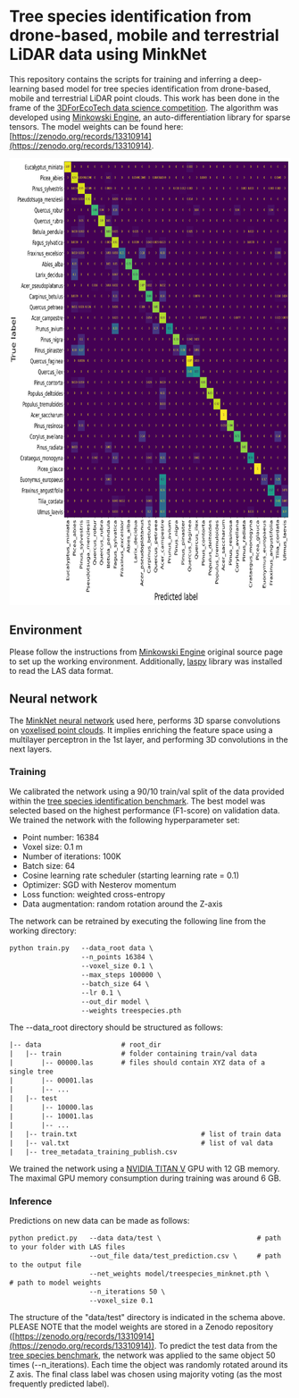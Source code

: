 # Tree species identification from drone-based, mobile and terrestrial LiDAR data using MinkNet

This repository contains the scripts for training and inferring a deep-learning 
based model for tree species identification from drone-based, mobile and terrestrial LiDAR point clouds. This work has been done 
in the frame of the [3DForEcoTech data science competition](https://github.com/stefp/Tr3D_species).
The algorithm was developed using [Minkowski Engine](https://github.com/NVIDIA/MinkowskiEngine), 
an auto-differentiation library for sparse tensors. The model weights can be found here: 
[https://zenodo.org/records/13310914](https://zenodo.org/records/13310914). 

<p align="left"><img width="800" height="800" src="val_CM.png"></p>


## Environment

Please follow the instructions from 
[Minkowski Engine](https://github.com/NVIDIA/MinkowskiEngine) original source page to set up the working environment. 
Additionally, [laspy](https://laspy.readthedocs.io/en/latest/index.html) library 
was installed to read the LAS data format. 

## Neural network

The [MinkNet neural network](https://github.com/nrehush/minknet-tree-species/blob/main/minkowskifcnn.py) 
used here, performs 3D sparse convolutions on 
[voxelised point clouds](https://github.com/nrehush/minknet-tree-species/blob/main/tree_00069.png). It implies enriching 
the feature space using a multilayer perceptron in the 1st layer, 
and performing 3D convolutions in the next layers.

### Training

We calibrated the network using a 90/10 train/val split of the data provided 
within the [tree species identification benchmark](https://github.com/stefp/Tr3D_species). 
The best model was selected based on the highest performance (F1-score) on validation data. 
We trained the network with the following hyperparameter set:

- Point number: 16384
- Voxel size: 0.1 m
- Number of iterations: 100K
- Batch size: 64
- Cosine learning rate scheduler (starting learning rate = 0.1)
- Optimizer: SGD with Nesterov momentum 
- Loss function: weighted cross-entropy
- Data augmentation: random rotation around the Z-axis

The network can be retrained by executing the following line from the working directory:
```
python train.py   --data_root data \
                  --n_points 16384 \
                  --voxel_size 0.1 \
                  --max_steps 100000 \
                  --batch_size 64 \ 
                  --lr 0.1 \
                  --out_dir model \
                  --weights treespecies.pth 
```

The --data_root directory should be structured as follows: 
```
|-- data                    # root_dir
|   |-- train               # folder containing train/val data
|       |-- 00000.las       # files should contain XYZ data of a single tree
|       |-- 00001.las 
|       |-- ...
|   |-- test                
|       |-- 10000.las 
|       |-- 10001.las 
|       |-- ...
|   |-- train.txt                               # list of train data
|   |-- val.txt                                 # list of val data
|   |-- tree_metadata_training_publish.csv        
```

We trained the network using a [NVIDIA TITAN V](https://www.nvidia.com/en-us/titan/titan-v/) 
GPU with 12 GB memory. The maximal GPU memory consumption during training was around 6 GB.  

### Inference 

Predictions on new data can be made as follows: 
```
python predict.py   --data data/test \                        # path to your folder with LAS files
                    --out_file data/test_prediction.csv \     # path to the output file
                    --net_weights model/treespecies_minknet.pth \     # path to model weights
                    --n_iterations 50 \ 
                    --voxel_size 0.1 
```
The structure of the "data/test" directory is indicated in the schema above. PLEASE NOTE that the 
model weights are stored in a Zenodo repository ([https://zenodo.org/records/13310914](https://zenodo.org/records/13310914)). 
To predict the test data from the [tree species benchmark](https://github.com/stefp/Tr3D_species), the network was applied to the same object 50 times (--n_iterations). Each time 
the object was randomly rotated around its Z axis. The final class label was chosen 
using majority voting (as the most frequently predicted label).


